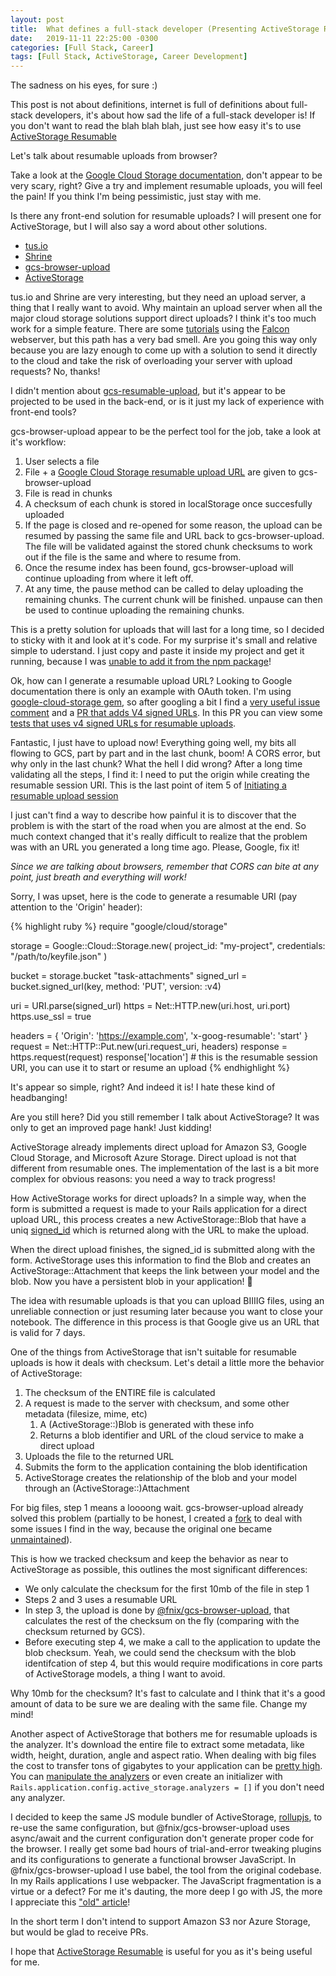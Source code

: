 ```yaml
---
layout: post
title:  What defines a full-stack developer (Presenting ActiveStorage Resumable)?
date:   2019-11-11 22:25:00 -0300
categories: [Full Stack, Career]
tags: [Full Stack, ActiveStorage, Career Development]
---
```

The sadness on his eyes, for sure :)

This post is not about definitions, internet is full of definitions about full-stack developers, it's about how sad the
life of a full-stack developer is! If you don't want to read the blah blah blah, just see how easy it's to use
[ActiveStorage Resumable](https://github.com/fnix/activestorage-resumable)

Let's talk about resumable uploads from browser?

Take a look at the [Google Cloud Storage documentation](https://cloud.google.com/storage/docs/json_api/v1/how-tos/resumable-upload),
don't appear to be very scary, right? Give a try and implement resumable uploads, you will feel the pain! If you
think I'm being pessimistic, just stay with me.

Is there any front-end solution for resumable uploads? I will present one for ActiveStorage, but I will also say a word
about other solutions.

* [tus.io](https://tus.io/)
* [Shrine](https://github.com/shrinerb/shrine/wiki/Adding-Resumable-Uploads)
* [gcs-browser-upload](https://www.npmjs.com/package/gcs-browser-upload)
* [ActiveStorage](https://guides.rubyonrails.org/active_storage_overview.html)

tus.io and Shrine are very interesting, but they need an upload server, a thing that I really want to avoid. Why
maintain an upload server when all the major cloud storage solutions support direct uploads? I think it's too much work
for a simple feature. There are some
[tutorials](https://github.com/janko/tus-ruby-server#streaming-web-server) using the
[Falcon](https://github.com/socketry/falcon) webserver, but this path has a very bad smell. Are you going this way only
because you are lazy enough to come up with a solution to send it directly to the cloud and take the risk of overloading
your server with upload requests? No, thanks!

I didn't mention about [gcs-resumable-upload](https://github.com/googleapis/gcs-resumable-upload), but it's appear to be
projected to be used in the back-end, or is it just my lack of experience with front-end tools?

gcs-browser-upload appear to be the perfect tool for the job, take a look at it's workflow:

1. User selects a file
2. File + a [Google Cloud Storage resumable upload URL](https://cloud.google.com/storage/docs/json_api/v1/how-tos/upload#resumable)
   are given to gcs-browser-upload
3. File is read in chunks
4. A checksum of each chunk is stored in localStorage once succesfully uploaded
5. If the page is closed and re-opened for some reason, the upload can be resumed by passing the same file and URL back
   to gcs-browser-upload. The file will be validated against the stored chunk checksums to work out if the file is the
   same and where to resume from.
6. Once the resume index has been found, gcs-browser-upload will continue uploading from where it left off.
7. At any time, the pause method can be called to delay uploading the remaining chunks. The current chunk will be
   finished. unpause can then be used to continue uploading the remaining chunks.

This is a pretty solution for uploads that will last for a long time, so I decided to sticky with it and look at it's
code. For my surprise it's small and relative simple to uderstand. I just copy and paste it inside my project and get it
running, because I was [unable to add it from the npm package](https://stackoverflow.com/questions/57532710/why-import-upload-from-gcs-browser-upload-is-failing)!

Ok, how can I generate a resumable upload URL? Looking to Google documentation there is only an example with OAuth
token. I'm using [google-cloud-storage gem](https://rubygems.org/gems/google-cloud-storage), so after googling a bit
I find a [very useful issue comment](https://github.com/googleapis/google-cloud-ruby/issues/2024#issuecomment-379402604)
and a [PR that adds V4 signed URLs](https://github.com/googleapis/google-cloud-ruby/pull/3057). In this PR you can view
some [tests that uses v4 signed URLs for resumable uploads](https://github.com/googleapis/google-cloud-ruby/pull/3057/files#diff-56ad5b547c2baf68910ecdebce23288bR117).

Fantastic, I just have to upload now! Everything going well, my bits all flowing to GCS, part by part and in the last
chunk, boom! A CORS error, but why only in the last chunk? What the hell I did wrong? After a long time validating all
the steps, I find it: I need to put the origin while creating the resumable session URI. This is the last point of item
5 of [Initiating a resumable upload session](https://cloud.google.com/storage/docs/json_api/v1/how-tos/resumable-upload#start-resumable)

I just can't find a way to describe how painful it is to discover that the problem is with the start of the road when
you are almost at the end. So much context changed that it's really difficult to realize that the problem was with an
URL you generated a long time ago. Please, Google, fix it!

*Since we are talking about browsers, remember that CORS can bite at any point, just breath and everything will work!*

Sorry, I was upset, here is the code to generate a resumable URI (pay attention to the 'Origin' header):

{% highlight ruby %}
require "google/cloud/storage"

storage = Google::Cloud::Storage.new(
  project_id: "my-project",
  credentials: "/path/to/keyfile.json"
)

bucket = storage.bucket "task-attachments"
signed_url = bucket.signed_url(key, method: 'PUT', version: :v4)

uri = URI.parse(signed_url)
https = Net::HTTP.new(uri.host, uri.port)
https.use_ssl = true

headers = {
  'Origin': 'https://example.com',
  'x-goog-resumable': 'start'
}
request = Net::HTTP::Put.new(uri.request_uri, headers)
response = https.request(request)
response['location'] # this is the resumable session URI, you can use it to start or resume an upload
{% endhighlight %}

It's appear so simple, right? And indeed it is! I hate these kind of headbanging!

Are you still here? Did you still remember I talk about ActiveStorage? It was only to get an improved page hank! Just
kidding!

ActiveStorage already implements direct upload for Amazon S3, Google Cloud Storage, and Microsoft Azure Storage. Direct
upload is not that different from resumable ones. The implementation of the last is a bit more complex for obvious
reasons: you need a way to track progress!

How ActiveStorage works for direct uploads? In a simple way, when the form is submitted a request is made to your Rails
application for a direct upload URL, this process creates a new ActiveStorage::Blob that have a uniq
[signed_id](https://api.rubyonrails.org/classes/ActiveStorage/Blob.html#method-i-signed_id) which is returned along with
the URL to make the upload.

When the direct upload finishes, the signed_id is submitted along with the form. ActiveStorage uses this information to
find the Blob and creates an ActiveStorage::Attachment that keeps the link between your model and the blob. Now you have
a persistent blob in your application! :tada:

The idea with resumable uploads is that you can upload BIIIIG files, using an unreliable connection or just resuming
later because you want to close your notebook. The difference in this process is that Google give us an URL that is
valid for 7 days.

One of the things from ActiveStorage that isn't suitable for resumable uploads is how it deals with checksum. Let's
detail a little more the behavior of ActiveStorage:

1. The checksum of the ENTIRE file is calculated
2. A request is made to the server with checksum, and some other metadata (filesize, mime, etc)
   1. A (ActiveStorage::)Blob is generated with these info
   2. Returns a blob identifier and URL of the cloud service to make a direct upload
3. Uploads the file to the returned URL
4. Submits the form to the application containing the blob identification
5. ActiveStorage creates the relationship of the blob and your model through an (ActiveStorage::)Attachment

For big files, step 1 means a loooong wait. gcs-browser-upload already solved this problem (partially to be honest,
I created a [fork](https://github.com/fnix/gcs-browser-upload/blob/master/CHANGELOG.md) to deal with some issues I find
in the way, because the original one became
[unmaintained](https://github.com/QubitProducts/gcs-browser-upload/issues/16#issuecomment-483160021)).

This is how we tracked checksum and keep the behavior as near to ActiveStorage as possible, this outlines the most
significant differences:

* We only calculate the checksum for the first 10mb of the file in step 1
* Steps 2 and 3 uses a resumable URL
* In step 3, the upload is done by [@fnix/gcs-browser-upload](https://github.com/fnix/gcs-browser-upload), that
  calculates the rest of the checksum on the fly (comparing with the checksum returned by GCS).
* Before executing step 4, we make a call to the application to update the blob checksum. Yeah, we could send the
  checksum with the blob identifcation of step 4, but this would require modifications in core parts of ActiveStorage
  models, a thing I want to avoid.

Why 10mb for the checksum? It's fast to calculate and I think that it's a good amount of data to be sure we are dealing
with the same file. Change my mind!

Another aspect of ActiveStorage that bothers me for resumable uploads is the analyzer. It's download the entire file to
extract some metadata, like width, height, duration, angle and aspect ratio. When dealing with big files the cost to
transfer tons of gigabytes to your application can be
[pretty high](https://cloud.google.com/storage/pricing#network-egress). You can
[manipulate the analyzers](https://api.rubyonrails.org/classes/ActiveStorage/Blob/Analyzable.html) or even create an
initializer with `Rails.application.config.active_storage.analyzers = []` if you don't need any analyzer.

I decided to keep the same JS module bundler of ActiveStorage, [rollupjs](https://rollupjs.org), to re-use the same
configuration, but @fnix/gcs-browser-upload uses async/await and the current configuration don't generate proper code
for the browser. I really get some bad hours of trial-and-error tweaking plugins and its configurations to generate a
functional browser JavaScript. In @fnix/gcs-browser-upload I use babel, the tool from the original codebase. In my Rails
applications I use webpacker. The JavaScript fragmentation is a virtue or a defect? For me it's dauting, the more deep I
go with JS, the more I appreciate this
["old" article](https://hackernoon.com/how-it-feels-to-learn-javascript-in-2016-d3a717dd577f)!

In the short term I don't intend to support Amazon S3 nor Azure Storage, but would be glad to receive PRs.

I hope that [ActiveStorage Resumable](https://github.com/fnix/activestorage-resumable) is useful for you as it's being
useful for me.

